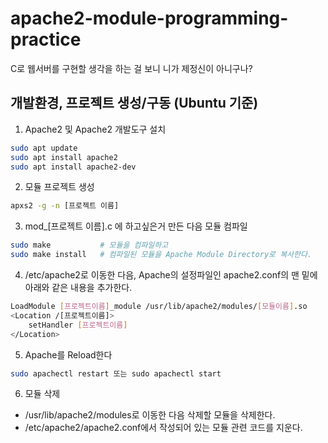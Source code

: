 # apache2-module-programming-practice
C로 웹서버를 구현할 생각을 하는 걸 보니 니가 제정신이 아니구나?

## 개발환경, 프로젝트 생성/구동 (Ubuntu 기준)

1. Apache2 및 Apache2 개발도구 설치

```bash
sudo apt update
sudo apt install apache2
sudo apt install apache2-dev
```

2. 모듈 프로젝트 생성

```bash
apxs2 -g -n [프로젝트 이름]
```
3. mod_[프로젝트 이름].c 에 하고싶은거 만든 다음 모듈 컴파일

```bash
sudo make           # 모듈을 컴파일하고
sudo make install   # 컴파일된 모듈을 Apache Module Directory로 복사한다.
```

4. /etc/apache2로 이동한 다음, Apache의 설정파일인 apache2.conf의 맨 밑에 아래와 같은 내용을 추가한다.

```bash
LoadModule [프로젝트이름]_module /usr/lib/apache2/modules/[모듈이름].so
<Location /[프로젝트이름]>
    setHandler [프로젝트이름]
</Location>
```

5. Apache를 Reload한다
```bash
sudo apachectl restart 또는 sudo apachectl start
```

6. 모듈 삭제
* /usr/lib/apache2/modules로 이동한 다음 삭제할 모듈을 삭제한다.
* /etc/apache2/apache2.conf에서 작성되어 있는 모듈 관련 코드를 지운다.